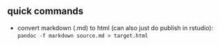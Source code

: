## quick commands

* convert markdown (.md) to html (can also just do publish in rstudio): `pandoc -f markdown source.md > target.html`
